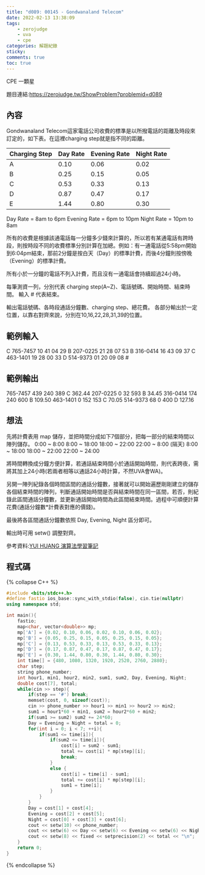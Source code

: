 ```yaml
---
title: "d089: 00145 - Gondwanaland Telecom"
date: 2022-02-13 13:38:09
tags:
    - zerojudge
    - uva
    - cpe
categories: 解題紀錄
sticky: 
comments: true
toc: true
---
```

CPE 一顆星
<!--more-->
題目連結:https://zerojudge.tw/ShowProblem?problemid=d089
## 內容
Gondwanaland Telecom這家電話公司收費的標準是以所撥電話的距離及時段來訂定的，如下表。在這裡charging step就是指不同的距離。

Charging Step|Day Rate|Evening Rate|Night Rate
---|---|---|---
A|0.10|0.06|0.02
B|0.25|0.15|0.05
C|0.53|0.33|0.13
D|0.87|0.47|0.17
E|1.44|0.80|0.30

Day Rate = 8am to 6pm
Evening Rate = 6pm to 10pm
Night Rate = 10pm to 8am

所有的收費是根據該通電話每一分鐘多少錢來計算的，所以若有某通電話有跨時段，則按時段不同的收費標準分別計算在加總。例如：有一通電話從5:58pm開始到6:04pm結束，那前2分鐘是按白天（Day）的標準計費，而後4分鐘則按傍晚（Evening）的標準計費。

所有小於一分鐘的電話不列入計費，而且沒有一通電話會持續超過24小時。

每筆測資一列，分別代表 charging step(A~Z)、電話號碼、開始時間、結束時間。
輸入 # 代表結束。

輸出電話號碼、各時段通話分鐘數、charging step、總花費。
各部分輸出於一定位置，以靠右對齊來說，分別在10,16,22,28,31,39的位置。
## 範例輸入
C 765-7457 10 41 04 29
B 207-0225 21 28 07 53
B 316-0414 16 43 09 37
C 463-1401 19 28 00 33
D 514-9373 01 20 09 08
\#
## 範例輸出
765-7457   439   240   389  C  362.44
  207-0225     0    32   593  B   34.45
  316-0414   174   240   600  B  109.50
  463-1401     0   152   153  C   70.05
  514-9373    68     0   400  D  127.16
## 想法
先將計費表用 map 儲存，並把時間分成如下7個部分，把每一部分的結束時間以陣列儲存。
0:00 ~ 8:00
8:00 ~ 18:00
18:00 ~ 22:00
22:00 ~ 8:00 (隔天)
8:00 ~ 18:00
18:00 ~ 22:00
22:00 ~ 24:00

將時間轉換成分鐘方便計算，若通話結束時間小於通話開始時間，則代表跨夜，需將其加上24小時(若兩者相等以通話24小時計算，不然UVA會WA)。

另開一陣列紀錄各個時間區間的通話分鐘數，接著就可以開始遍歷剛剛建立的儲存各個結束時間的陣列，判斷通話開始時間是否與結束時間在同一區間，若否，則紀錄此區間通話分鐘數，並更新通話開始時間為此區間結束時間。過程中可順便計算花費(通話分鐘數*計費表對應的價錢)。

最後將各區間通話分鐘數依照 Day, Evening, Night 區分即可。

輸出時可用 setw() 調整對齊。

參考資料:[YUI HUANG 演算法學習筆記](https://yuihuang.com/zj-d089/)
## 程式碼
{% collapse C++ %}
```cpp
#include <bits/stdc++.h>
#define fastio ios_base::sync_with_stdio(false), cin.tie(nullptr)
using namespace std;

int main(){
    fastio;
    map<char, vector<double>> mp;
    mp['A'] = {0.02, 0.10, 0.06, 0.02, 0.10, 0.06, 0.02};
    mp['B'] = {0.05, 0.25, 0.15, 0.05, 0.25, 0.15, 0.05};
    mp['C'] = {0.13, 0.53, 0.33, 0.13, 0.53, 0.33, 0.13};
    mp['D'] = {0.17, 0.87, 0.47, 0.17, 0.87, 0.47, 0.17};
    mp['E'] = {0.30, 1.44, 0.80, 0.30, 1.44, 0.80, 0.30};
    int time[] = {480, 1080, 1320, 1920, 2520, 2760, 2880};
    char step;
    string phone_number;
    int hour1, min1, hour2, min2, sum1, sum2, Day, Evening, Night;
    double cost[7], total;
    while(cin >> step){
        if(step == '#') break;
        memset(cost, 0, sizeof(cost));
        cin >> phone_number >> hour1 >> min1 >> hour2 >> min2;
        sum1 = hour1*60 + min1, sum2 = hour2*60 + min2;
        if(sum1 >= sum2) sum2 += 24*60;
        Day = Evening = Night = total = 0;
        for(int i = 0; i < 7; ++i){
            if(sum1 <= time[i]){
                if(sum2 <= time[i]){
                    cost[i] = sum2 - sum1;
                    total += cost[i] * mp[step][i];
                    break;
                }
                else {
                    cost[i] = time[i] - sum1;
                    total += cost[i] * mp[step][i];
                    sum1 = time[i];
                }
            }
        }
        Day = cost[1] + cost[4];
        Evening = cost[2] + cost[5];
        Night = cost[0] + cost[3] + cost[6];
        cout << setw(10) << phone_number;
        cout << setw(6) << Day << setw(6) << Evening << setw(6) << Night << setw(3) << step;
        cout << setw(8) << fixed << setprecision(2) << total << "\n";
    }
    return 0;
}
```
{% endcollapse %}